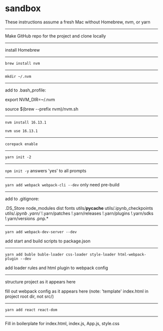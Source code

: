 # sandbox

These instructions assume a fresh Mac without Homebrew, nvm, or yarn

----------

Make GitHub repo for the project and clone locally

----------

install Homebrew

----------

`brew install nvm`

----------

`mkdir ~/.nvm`

----------

add to .bash_profile:

export NVM_DIR=~/.nvm

source $(brew --prefix nvm)/nvm.sh 

----------

`nvm install 16.13.1`

`nvm use 16.13.1`

----------

`corepack enable`

----------

`yarn init -2`

----------

`npm init -y` answers 'yes' to all prompts

----------

`yarn add webpack webpack-cli --dev` only need pre-build

----------

add to .gitignore:

.DS_Store
node_modules
dist
fonts
utils/__pycache__
utils/.ipynb_checkpoints
utils/*.ipynb
.yarn/*
!.yarn/patches
!.yarn/releases
!.yarn/plugins
!.yarn/sdks
!.yarn/versions
.pnp.*

----------

`yarn add webpack-dev-server --dev`

add start and build scripts to package.json

----------

`yarn add buble buble-loader css-loader style-loader html-webpack-plugin --dev`

add loader rules and html plugin to webpack config

----------

structure project as it appears here

fill out webpack config as it appears here (note: 'template' index.html in project root dir, not src/)

----------

`yarn add react react-dom`

----------

Fill in boilerplate for index.html, index.js, App.js, style.css
